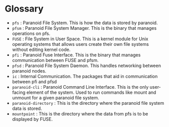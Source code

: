 Glossary
=====================

- `pfs` : Paranoid File System. This is how the data is stored by paranoid.
- `pfsm` : Paranoid File System Manager. This is the binary that manages operations on pfs.
- `FUSE` : File System in User Space. This is a kernel module for Unix operating systems
that allows users create their own file systems without editing kernel code.
- `pfi` : Paranoid Fuse Interface. This is the binary that manages communication between FUSE and pfsm.
- `pfsd` : Paranoid File System Daemon. This handles networking between paranoid nodes.
- `ic` : Internal Communication. The packages that aid in communication between pfi and pfsd
- `paranoid-cli` : Paranoid Command Line Interface. This is the only user-facing element of the system.
Used to run commands like mount and unmount for a given paranoid file system.
- `paranoid-directory` : This is the directory where the paranoid file system data is stored.
- `mountpoint` : This is the directory where the data from pfs is to be displayed by FUSE.

